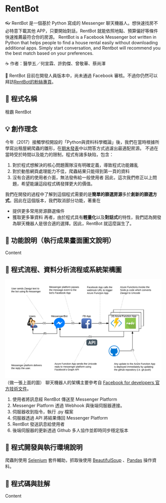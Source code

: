 # RentBot
👓 RentBot 是一個基於 Python 寫成的 Messenger 聊天機器人。想快速找房不必特意下載其他 APP，只要開始對話，RentBot 就能依照地點、預算偏好等條件快速推薦最符合你的房源。
RentBot is a Facebook Messenger bot written in Python that helps people to find a house rental easily without downloading additional apps. Simply start conversation, and Rentbot will recommend you the best match based on your preferences.

☕️ 作者：醫學五／何宣霖、許鈞傑、曾敬華、蔡尚澤

👾 RentBot 目前在開發人員版本中，尚未通過 Facebook 審核。不過你仍然可以拜訪[RentBot的粉絲專頁](https://facebook.com/ask.rentbot/)。

## 🚀 程式名稱
租霸 RentBot
## 💡 創作理念
今年（2017）接觸學校開設的「Python與資料科學概論」後，我們在當時根據所學寫出租屋網爬蟲的雛形，在[期末發表](https://github.com/dizzybaron/TMUrealEstate)中以問答方式過濾出最適配房源。
不過在當時受於時間以及能力的限制，程式有諸多缺陷，包含：
1. 對於程式想解決的核心問題團隊沒有明確定義，導致程式功能雜亂
2. 對於動態網頁處理能力不佳，爬蟲結果只能得到第一頁的資料
3. 沒有合適的使用者介面，無法發佈給一般使用者
因此，這次我們修正以上問題，希望能讓這段程式碼發揮更大的價值。

我們在開發的過程中了解到這個程式需要的是**簡單的篩選房源**多於**創新的篩選方式**。因此在這個版本，我們取消部分功能，著重在
* 提供更多常用房源篩選條件
* 獲取更多筆資料
再者，由於程式具有**輕量化**以及**對話式**的特性，我們認為開發為聊天機器人是很合適的選擇。因此，RentBot 就這麼誕生了。


## 🤖 功能說明（執行成果畫面圖文說明）
Content
## 🚦 程式流程、資料分析流程或系統架構圖
![MessengerBotArchitecture](/img/struc.png)
（做一張上面的圖）
聊天機器人的架構主要參考自 [Facebook for developers 官方技術文件](https://developers.facebook.com/products/messenger/overview/)。
1. 使用者將訊息經 RentBot 傳送至 Messenger Platform
2. Messenger Platform 透過 Webhook 與後端伺服器連接。
3. 伺服器收到指令，執行 .py 檔案
4. 伺服器透過 API 將結果傳回 Messenger Platform
5. RentBot 發送訊息給使用者
6. 後端伺服器的更新透過 Github 多人協作並即時同步穩定版本



## 🎯 程式開發與執行環境說明
爬蟲則使用 [Selenium](http://www.seleniumhq.org) 套件輔助，抓取後使用 [BeautifulSoup](https://www.crummy.com/software/BeautifulSoup/bs4/doc/) 、[Pandas](https://pandas.pydata.org) 操作資料。

## 📝 程式碼與註解
Content
